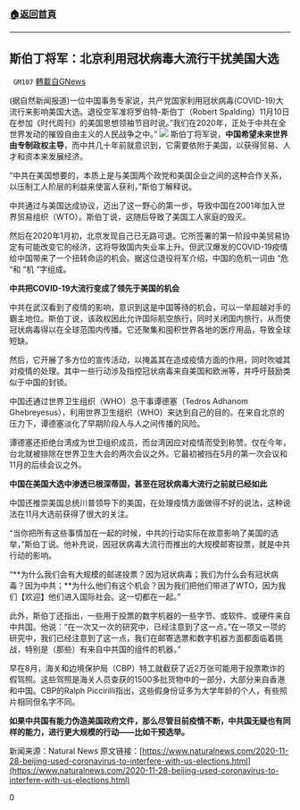 ###  [:house:返回首頁](https://github.com/ourhimalayas/txt)
---

## 斯伯丁将军：北京利用冠状病毒大流行干扰美国大选
` GM107` [轉載自GNews](https://gnews.org/zh-hans/600917/)

(据自然新闻报道)一位中国事务专家说，共产党国家利用冠状病毒(COVID-19)大流行来影响美国大选。退役空军准将罗伯特-斯伯丁（Robert Spalding）11月10日在参加《时代周刊》的美国思想领袖节目时说。”我们在2020年，正处于中共在全世界发动的摧毁自由主义的人民战争之中。”
![]()![](https://gnews-media-offload.s3.amazonaws.com/wp-content/uploads/2020/11/28221226/Coronavirus-China-Flag-Virus-Red.jpg)
斯伯丁将军说，**中国希望未来世界由专制政权主导**，而中共几十年前就意识到，它需要依附于美国，以获得贸易、人才和资本来发展经济。

“中共在美国想要的，本质上是与美国两个政党和美国企业之间的这种合作关系，以压制工人阶层的利益来使富人获利，”斯伯丁解释说。

中共通过与美国达成协议，迈出了这一野心的第一步，导致中国在2001年加入世界贸易组织（WTO）。斯伯丁说，这随后导致了美国工人家庭的毁灭。

然后在2020年1月初，北京发现自己已无路可退。它所签署的第一阶段中美贸易协定有可能改变它的经济，这将导致国内失业率上升。但武汉爆发的COVID-19疫情给中国带来了一个扭转命运的机会。据这位退役将军介绍，中国的危机一词由 “危 “和 “机 “字组成。

**中共把COVID-19大流行变成了领先于美国的机会**

中共在武汉看到了疫情的影响，意识到这是中国等待的机会，可以一举超越对手的霸主地位。斯伯丁说，该政权因此允许国际航空旅行，同时关闭国内旅行，从而使冠状病毒得以在全球范围内传播。它还聚集和囤积世界各地的医疗用品，导致全球短缺。

然后，它开展了多方位的宣传活动，以掩盖其在造成疫情方面的作用，同时吹嘘其对疫情的处理。其中一些行动涉及指控冠状病毒来自美国和欧洲等，并呼吁鼓励类似于中国的封锁。

中国还通过世界卫生组织（WHO）总干事谭德塞（Tedros Adhanom Ghebreyesus），利用世界卫生组织（WHO）来达到自己的目的。在来自北京的压力下，谭德塞淡化了早期阶段人与人之间传播的风险。

谭德塞还拒绝台湾成为世卫组织成员，而台湾因应对疫情而受到称赞。仅在今年，台北就被排除在世界卫生大会的两次会议之外。它最初被挡在5月的第一次会议和11月的后续会议之外。

**中国在美国大选中渗透已根深蒂固，甚至在冠状病毒大流行之前就已经如此**

中国还推崇美国总统川普领导下的美国，在处理疫情方面做得不好的说法，这种说法在11月大选前获得了很大的关注。

“当你把所有这些事情加在一起的时候，中共的行动实际在故意影响了美国的选举，”斯伯丁说。他补充说，因冠状病毒大流行而推出的大规模邮寄投票，就是中共行动的影响。

“**为什么我们会有大规模的邮递投票？因为冠状病毒；我们为什么会有冠状病毒？因为中共；**为什么他们有这个机会？因为我们把他们带进了WTO，因为我们【欢迎】他们进入国际社会。这一切都在一起。”

此外，斯伯丁还指出，一些用于投票的数字机器的一些字节、或软件、或硬件来自中共国。他说：”在一次又一次的研究中，已经注意到了这一点。”在一项又一项的研究中，我们已经注意到了这一点，我们在邮寄选票和数字机器方面都面临着挑战，特别是（那些）有来自中共国的组件的机器。”

早在8月，海关和边境保护局（CBP）特工就截获了近2万张可能用于投票欺诈的假驾照。这些驾照是海关人员查获的1500多批货物中的一部分，大部分来自香港和中国。CBP的Ralph Piccirilli指出，这些假身份证多为大学年龄的个人，有些照片相同但名字不同。

**如果中共国有能力伪造美国政府文件，那么尽管目前疫情不断，中共国无疑也有同样的能力，进行更大规模的行动——比如干预选举。**

新闻来源：Natural News
原文链接：[https://www.naturalnews.com/2020-11-28-beijing-used-coronavirus-to-interfere-with-us-elections.html](https://www.naturalnews.com/2020-11-28-beijing-used-coronavirus-to-interfere-with-us-elections.html)

0
